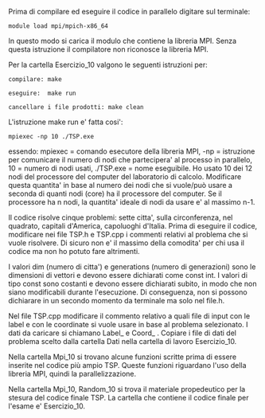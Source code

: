 Prima di compilare ed eseguire il codice in parallelo digitare sul terminale: 

	module load mpi/mpich-x86_64
	
In questo modo si carica il modulo che contiene la libreria MPI. 
Senza questa istruzione il compilatore non riconosce la libreria MPI.


Per la cartella Esercizio_10 valgono le seguenti istruzioni per:

	compilare: make

	eseguire:  make run
	
	cancellare i file prodotti: make clean
	
L'istruzione make run e' fatta cosi':

	mpiexec -np 10 ./TSP.exe

essendo: mpiexec = comando esecutore della libreria MPI, -np = istruzione per comunicare 
il numero di nodi che partecipera' al processo in parallelo, 10 = numero di nodi usati, 
./TSP.exe = nome eseguibile. Ho usato 10 dei 12 nodi del processore del computer 
del laboratorio di calcolo. Modificare questa quantita' in base al numero dei nodi 
che si vuole/può usare a seconda di quanti nodi (core) ha il processore del computer. 
Se il processore ha n nodi, la quantita' ideale di nodi da usare e' al massimo n-1.

Il codice risolve cinque problemi: sette citta', sulla circonferenza, nel quadrato, 
capitali d'America, capoluoghi d'Italia. Prima di eseguire il codice, modificare nei file 
TSP.h e TSP.cpp i commenti relativi al problema che si vuole risolvere. Di sicuro non e' 
il massimo della comodita' per chi usa il codice ma non ho potuto fare altrimenti.

I valori dim (numero di citta') e generations (numero di generazioni) sono le dimensioni 
di vettori e devono essere dichiarati come const int. I valori di tipo const sono costanti 
e devono essere dichiarati subito, in modo che non siano modificabili durante l'esecuzione. 
Di conseguenza, non si possono dichiarare in un secondo momento da terminale ma solo nel file.h. 

Nel file TSP.cpp modificare il commento relativo a quali file di input con le label e con le coordinate 
si vuole usare in base al problema selezionato. I dati da caricare si chiamano Label_ e Coord_ .
Copiare i file di dati del problema scelto dalla cartella Dati nella cartella di lavoro Esercizio_10.


Nella cartella Mpi_10 si trovano alcune funzioni scritte prima di essere inserite nel codice 
più ampio TSP. Queste funzioni riguardano l'uso della libreria MPI, quindi la parallelizzazione. 

Nella cartella Mpi_10, Random_10 si trova il materiale propedeutico per la stesura
del codice finale TSP. La cartella che contiene il codice finale per l'esame e' Esercizio_10.
	

